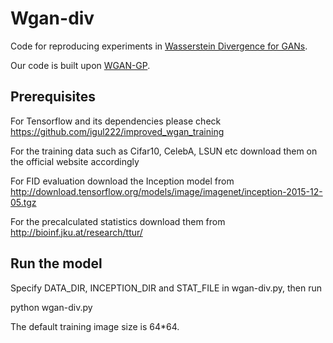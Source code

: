 # Wgan-div


Code for reproducing experiments in [Wasserstein Divergence for GANs](https://arxiv.org/abs/1712.01026).

Our code is built upon [WGAN-GP](https://github.com/igul222/improved_wgan_training).

## Prerequisites
For Tensorflow and its dependencies please check https://github.com/igul222/improved_wgan_training

For the training data such as Cifar10, CelebA, LSUN etc download them on the official website accordingly

For FID evaluation download the Inception model from http://download.tensorflow.org/models/image/imagenet/inception-2015-12-05.tgz

For the precalculated statistics download them from http://bioinf.jku.at/research/ttur/

## Run the model
Specify DATA_DIR, INCEPTION_DIR and STAT_FILE in wgan-div.py, then run

python wgan-div.py

The default training image size is 64*64.
